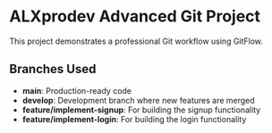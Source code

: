 # ALXprodev Advanced Git Project

This project demonstrates a professional Git workflow using GitFlow.

## Branches Used

- **main**: Production-ready code
- **develop**: Development branch where new features are merged
- **feature/implement-signup**: For building the signup functionality
- **feature/implement-login**: For building the login functionality



